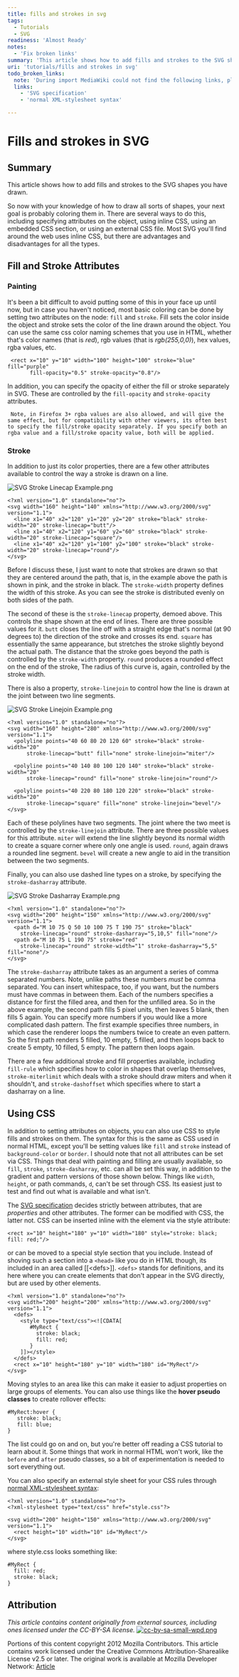 ```yaml
---
title: fills and strokes in svg
tags:
  - Tutorials
  - SVG
readiness: 'Almost Ready'
notes:
  - 'Fix broken links'
summary: 'This article shows how to add fills and strokes to the SVG shapes you have drawn.'
uri: 'tutorials/fills and strokes in svg'
todo_broken_links:
  note: 'During import MediaWiki could not find the following links, please fix and adjust this list.'
  links:
    - 'SVG specification'
    - 'normal XML-stylesheet syntax'

---
```

# Fills and strokes in SVG

## Summary

This article shows how to add fills and strokes to the SVG shapes you have drawn.

So now with your knowledge of how to draw all sorts of shapes, your next goal is probably coloring them in. There are several ways to do this, including specifying attributes on the object, using inline CSS, using an embedded CSS section, or using an external CSS file. Most SVG you'll find around the web uses inline CSS, but there are advantages and disadvantages for all the types.

## Fill and Stroke Attributes

### Painting

It's been a bit difficult to avoid putting some of this in your face up until now, but in case you haven't noticed, most basic coloring can be done by setting two attributes on the node: `fill` and `stroke`. Fill sets the color inside the object and stroke sets the color of the line drawn around the object. You can use the same css color naming schemes that you use in HTML, whether that's color names (that is *red*), rgb values (that is *rgb(255,0,0)*), hex values, rgba values, etc.

     <rect x="10" y="10" width="100" height="100" stroke="blue" fill="purple"
           fill-opacity="0.5" stroke-opacity="0.8"/>

In addition, you can specify the opacity of either the fill or stroke separately in SVG. These are controlled by the `fill-opacity` and `stroke-opacity` attributes.

     Note, in Firefox 3+ rgba values are also allowed, and will give the same effect, but for compatibility with other viewers, its often best to specify the fill/stroke opacity separately. If you specify both an rgba value and a fill/stroke opacity value, both will be applied.

### Stroke

In addition to just its color properties, there are a few other attributes available to control the way a stroke is drawn on a line.

 ![SVG Stroke Linecap Example.png](/assets/public/2/28/SVG_Stroke_Linecap_Example.png)

    <?xml version="1.0" standalone="no"?>
    <svg width="160" height="140" xmlns="http://www.w3.org/2000/svg" version="1.1">
      <line x1="40" x2="120" y1="20" y2="20" stroke="black" stroke-width="20" stroke-linecap="butt"/>
      <line x1="40" x2="120" y1="60" y2="60" stroke="black" stroke-width="20" stroke-linecap="square"/>
      <line x1="40" x2="120" y1="100" y2="100" stroke="black" stroke-width="20" stroke-linecap="round"/>
    </svg>

Before I discuss these, I just want to note that strokes are drawn so that they are centered around the path, that is, in the example above the path is shown in pink, and the stroke in black. The `stroke-width` property defines the width of this stroke. As you can see the stroke is distributed evenly on both sides of the path.

The second of these is the `stroke-linecap` property, demoed above. This controls the shape shown at the end of lines. There are three possible values for it. `butt` closes the line off with a straight edge that's normal (at 90 degrees to) the direction of the stroke and crosses its end. `square` has essentially the same appearance, but stretches the stroke slightly beyond the actual path. The distance that the stroke goes beyond the path is controlled by the `stroke-width` property. `round` produces a rounded effect on the end of the stroke, The radius of this curve is, again, controlled by the stroke width.

There is also a property, `stroke-linejoin` to control how the line is drawn at the joint between two line segments.

 ![SVG Stroke Linejoin Example.png](/assets/public/a/ad/SVG_Stroke_Linejoin_Example.png)

    <?xml version="1.0" standalone="no"?>
    <svg width="160" height="280" xmlns="http://www.w3.org/2000/svg" version="1.1">
      <polyline points="40 60 80 20 120 60" stroke="black" stroke-width="20"
          stroke-linecap="butt" fill="none" stroke-linejoin="miter"/>

      <polyline points="40 140 80 100 120 140" stroke="black" stroke-width="20"
          stroke-linecap="round" fill="none" stroke-linejoin="round"/>

      <polyline points="40 220 80 180 120 220" stroke="black" stroke-width="20"
          stroke-linecap="square" fill="none" stroke-linejoin="bevel"/>
    </svg>

Each of these polylines have two segments. The joint where the two meet is controlled by the `stroke-linejoin` attribute. There are three possible values for this attribute. `miter` will extend the line slightly beyond its normal width to create a square corner where only one angle is used. `round`, again draws a rounded line segment. `bevel` will create a new angle to aid in the transition between the two segments.

Finally, you can also use dashed line types on a stroke, by specifying the `stroke-dasharray` attribute.

![SVG Stroke Dasharray Example.png](/assets/public/4/4a/SVG_Stroke_Dasharray_Example.png)

    <?xml version="1.0" standalone="no"?>
    <svg width="200" height="150" xmlns="http://www.w3.org/2000/svg" version="1.1">
      <path d="M 10 75 Q 50 10 100 75 T 190 75" stroke="black"
        stroke-linecap="round" stroke-dasharray="5,10,5" fill="none"/>
      <path d="M 10 75 L 190 75" stroke="red"
        stroke-linecap="round" stroke-width="1" stroke-dasharray="5,5" fill="none"/>
    </svg>

The `stroke-dasharray` attribute takes as an argument a series of comma separated numbers. Note, unlike paths these numbers *must* be comma separated. You can insert whitespace, too, if you want, but the numbers must have commas in between them. Each of the numbers specifies a distance for first the filled area, and then for the unfilled area. So in the above example, the second path fills 5 pixel units, then leaves 5 blank, then fills 5 again. You can specify more numbers if you would like a more complicated dash pattern. The first example specifies three numbers, in which case the renderer loops the numbers twice to create an even pattern. So the first path renders 5 filled, 10 empty, 5 filled, and then loops back to create 5 empty, 10 filled, 5 empty. The pattern then loops again.

There are a few additional stroke and fill properties available, including `fill-rule` which specifies how to color in shapes that overlap themselves, `stroke-miterlimit` which deals with a stroke should draw miters and when it shouldn't, and `stroke-dashoffset` which specifies where to start a dasharray on a line.

## Using CSS

In addition to setting attributes on objects, you can also use CSS to style fills and strokes on them. The syntax for this is the same as CSS used in normal HTML, except you'll be setting values like `fill` and `stroke` instead of `background-color` or `border`. I should note that not all attributes can be set via CSS. Things that deal with painting and filling are usually available, so `fill`, `stroke`, `stroke-dasharray`, etc. can all be set this way, in addition to the gradient and pattern versions of those shown below. Things like `width`, `height`, or path commands, `d`, can't be set through CSS. Its easiest just to test and find out what is available and what isn't.

The [SVG specification](/w/index.php?title=SVG_specification&action=edit&redlink=1) decides strictly between attributes, that are *properties* and other attributes. The former can be modified with CSS, the latter not. CSS can be inserted inline with the element via the style attribute:

    <rect x="10" height="180" y="10" width="180" style="stroke: black; fill: red;"/>

or can be moved to a special style section that you include. Instead of shoving such a section into a `<head>` like you do in HTML though, its included in an area called [[\<defs\>]]. `<defs>` stands for definitions, and its here where you can create elements that don't appear in the SVG directly, but are used by other elements.

    <?xml version="1.0" standalone="no"?>
    <svg width="200" height="200" xmlns="http://www.w3.org/2000/svg" version="1.1">
      <defs>
        <style type="text/css"><![CDATA[
           #MyRect {
             stroke: black;
             fill: red;
           }
        ]]></style>
      </defs>
      <rect x="10" height="180" y="10" width="180" id="MyRect"/>
    </svg>

Moving styles to an area like this can make it easier to adjust properties on large groups of elements. You can also use things like the **hover pseudo classes** to create rollover effects:

    #MyRect:hover {
       stroke: black;
       fill: blue;
    }

The list could go on and on, but you're better off reading a CSS tutorial to learn about it. Some things that work in normal HTML won't work, like the `before` and `after` pseudo classes, so a bit of experimentation is needed to sort everything out.

You can also specify an external style sheet for your CSS rules through [normal XML-stylesheet syntax](/w/index.php?title=normal_XML-stylesheet_syntax&action=edit&redlink=1):

    <?xml version="1.0" standalone="no"?>
    <?xml-stylesheet type="text/css" href="style.css"?>

    <svg width="200" height="150" xmlns="http://www.w3.org/2000/svg" version="1.1">
      <rect height="10" width="10" id="MyRect"/>
    </svg>

where style.css looks something like:

    #MyRect {
      fill: red;
      stroke: black;
    }

## Attribution

*This article contains content originally from external sources, including ones licensed under the CC-BY-SA license.* [![cc-by-sa-small-wpd.png](/assets/public/c/c8/cc-by-sa-small-wpd.png)](http://creativecommons.org/licenses/by-sa/3.0/us/)

Portions of this content copyright 2012 Mozilla Contributors. This article contains work licensed under the Creative Commons Attribution-Sharealike License v2.5 or later. The original work is available at Mozilla Developer Network: [Article](https://developer.mozilla.org/en-US/docs/SVG/Tutorial/Fills_and_Strokes)

